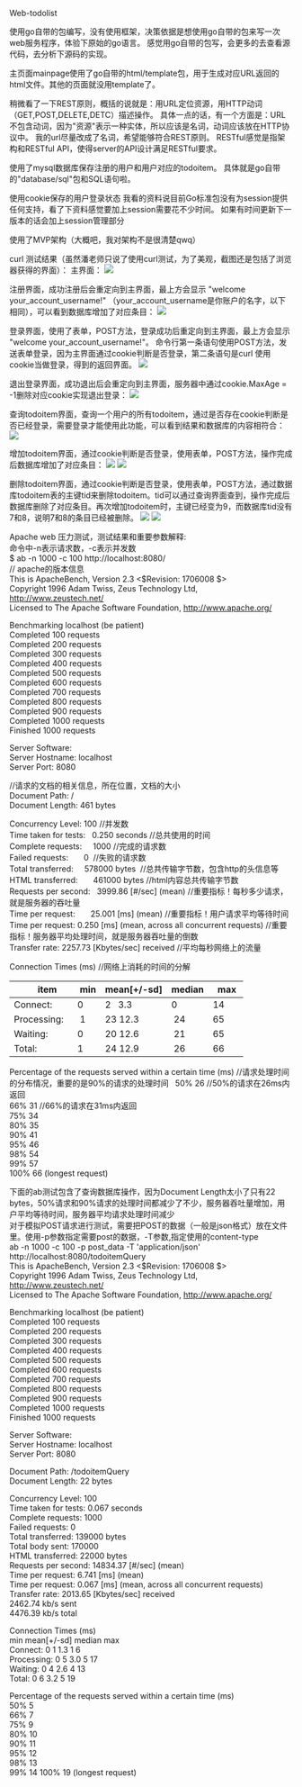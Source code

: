 Web-todolist  

使用go自带的包编写，没有使用框架，决策依据是想使用go自带的包来写一次web服务程序，体验下原始的go语言。
感觉用go自带的包写，会更多的去查看源代码，去分析下源码的实现。  

主页面mainpage使用了go自带的html/template包，用于生成对应URL返回的html文件。其他的页面就没用template了。  

稍微看了一下REST原则，概括的说就是：用URL定位资源，用HTTP动词（GET,POST,DELETE,DETC）描述操作。
具体一点的话，有一个方面是：URL不包含动词，因为"资源"表示一种实体，所以应该是名词，动词应该放在HTTP协议中。
我的url尽量改成了名词，希望能够符合REST原则。
RESTful感觉是指架构和RESTful API，使得server的API设计满足RESTful要求。  

使用了mysql数据库保存注册的用户和用户对应的todoitem。
具体就是go自带的"database/sql"包和SQL语句啦。  

使用cookie保存的用户登录状态
我看的资料说目前Go标准包没有为session提供任何支持，看了下资料感觉要加上session需要花不少时间。
如果有时间更新下一版本的话会加上session管理部分  

使用了MVP架构（大概吧，我对架构不是很清楚qwq）  

curl 测试结果（虽然潘老师只说了使用curl测试，为了美观，截图还是包括了浏览器获得的界面）：
主界面：
![](../Printscreens/mainpage.png)

注册界面，成功注册后会重定向到主界面，最上方会显示 "welcome your_account_username!" （your_account_username是你账户的名字，以下相同），可以看到数据库增加了对应条目：
![](../Printscreens/register.png)

登录界面，使用了表单，POST方法，登录成功后重定向到主界面，最上方会显示 "welcome your_account_username!"。
命令行第一条语句使用POST方法，发送表单登录，因为主界面通过cookie判断是否登录，第二条语句是curl 使用cookie当做登录，得到的返回界面。
![](../Printscreens/login_cookie.png)

退出登录界面，成功退出后会重定向到主界面，服务器中通过cookie.MaxAge = -1删除对应cookie实现退出登录：
![](../Printscreens/logout_redirect.png)

查询todoitem界面，查询一个用户的所有todoitem，通过是否存在cookie判断是否已经登录，需要登录才能使用此功能，可以看到结果和数据库的内容相符合：
![](../Printscreens/query.png)

增加todoitem界面，通过cookie判断是否登录，使用表单，POST方法，操作完成后数据库增加了对应条目：
![](../Printscreens/addTodoitem.png)
![](../Printscreens/addtodoitem_result.png)

删除todoitem界面，通过cookie判断是否登录，使用表单，POST方法，通过数据库todoitem表的主键tid来删除todoitem。tid可以通过查询界面查到，操作完成后数据库删除了对应条目。再次增加todoitem时，主键已经变为9，而数据库tid没有7和8，说明7和8的条目已经被删除。
![](../Printscreens/deleteTodoitem.png)
![](../Printscreens/deleteTodoitem_Result.png)

Apache web 压力测试，测试结果和重要参数解释:  
命令中-n表示请求数，-c表示并发数  
$ ab -n 1000 -c 100 http://localhost:8080/  
//  apache的版本信息  
This is ApacheBench, Version 2.3 <$Revision: 1706008 $>  
Copyright 1996 Adam Twiss, Zeus Technology Ltd, http://www.zeustech.net/  
Licensed to The Apache Software Foundation, http://www.apache.org/  

Benchmarking localhost (be patient)  
Completed 100 requests  
Completed 200 requests  
Completed 300 requests  
Completed 400 requests  
Completed 500 requests  
Completed 600 requests  
Completed 700 requests  
Completed 800 requests  
Completed 900 requests  
Completed 1000 requests  
Finished 1000 requests  


Server Software:          
Server Hostname:        localhost  
Server Port:            8080  

//请求的文档的相关信息，所在位置，文档的大小  
Document Path:          /  
Document Length:        461 bytes  

Concurrency Level:      100            //并发数  
Time taken for tests:   0.250 seconds  //总共使用的时间  
Complete requests:      1000           //完成的请求数  
Failed requests:        0              //失败的请求数  
Total transferred:      578000 bytes   //总共传输字节数，包含http的头信息等  
HTML transferred:       461000 bytes   //html内容总共传输字节数  
Requests per second:    3999.86 [#/sec] (mean)  //重要指标！每秒多少请求，就是服务器的吞吐量  
Time per request:       25.001 [ms] (mean)      //重要指标！用户请求平均等待时间  
Time per request:       0.250 [ms] (mean, across all concurrent requests)  //重要指标！服务器平均处理时间，就是服务器吞吐量的倒数  
Transfer rate:          2257.73 [Kbytes/sec] received  //平均每秒网络上的流量  

Connection Times (ms)  //网络上消耗的时间的分解  

|      item     | min | mean[+/-sd] | median |  max |
| ------------- | --- | ----------- | ------ | ---- |
| Connect:      | 0   | 2   3.3     |  0     | 14   |
| Processing:   | 1   | 23  12.3    | 24     | 65   |
| Waiting:      | 0   | 20  12.6    | 21     | 65   |
| Total:        | 1   | 24  12.9    | 26     | 66   |

Percentage of the requests served within a certain time (ms)  //请求处理时间的分布情况，重要的是90%的请求的处理时间  
  50%     26  //50%的请求在26ms内返回  
  66%     31  //66%的请求在31ms内返回  
  75%     34  
  80%     35  
  90%     41  
  95%     46  
  98%     54  
  99%     57  
 100%     66 (longest request)  

下面的ab测试包含了查询数据库操作，因为Document Length太小了只有22 bytes，50%请求和90%请求的处理时间都减少了不少，服务器吞吐量增加，用户平均等待时间，服务器平均请求处理时间减少  
对于模拟POST请求进行测试，需要把POST的数据（一般是json格式）放在文件里。使用-p参数指定需要post的数据，-T参数,指定使用的content-type  
ab -n 1000 -c 100 -p post_data -T 'application/json' http://localhost:8080/todoitemQuery  
This is ApacheBench, Version 2.3 <$Revision: 1706008 $>  
Copyright 1996 Adam Twiss, Zeus Technology Ltd, http://www.zeustech.net/  
Licensed to The Apache Software Foundation, http://www.apache.org/  

Benchmarking localhost (be patient)  
Completed 100 requests  
Completed 200 requests  
Completed 300 requests  
Completed 400 requests  
Completed 500 requests  
Completed 600 requests  
Completed 700 requests  
Completed 800 requests  
Completed 900 requests  
Completed 1000 requests  
Finished 1000 requests  


Server Software:        
Server Hostname:        localhost  
Server Port:            8080  

Document Path:          /todoitemQuery  
Document Length:        22 bytes  

Concurrency Level:      100  
Time taken for tests:   0.067 seconds  
Complete requests:      1000  
Failed requests:        0  
Total transferred:      139000 bytes  
Total body sent:        170000  
HTML transferred:       22000 bytes  
Requests per second:    14834.37 [#/sec] (mean)  
Time per request:       6.741 [ms] (mean)  
Time per request:       0.067 [ms] (mean, across all concurrent requests)  
Transfer rate:          2013.65 [Kbytes/sec] received  
                        2462.74 kb/s sent  
                        4476.39 kb/s total  

Connection Times (ms)  
              min  mean[+/-sd] median   max  
Connect:        0    1   1.3      1       6  
Processing:     0    5   3.0      5      17  
Waiting:        0    4   2.6      4      13  
Total:          0    6   3.2      5      19  

Percentage of the requests served within a certain time (ms)  
  50%      5  
  66%      7  
  75%      9  
  80%     10  
  90%     11  
  95%     12  
  98%     13  
  99%     14
 100%     19 (longest request)
